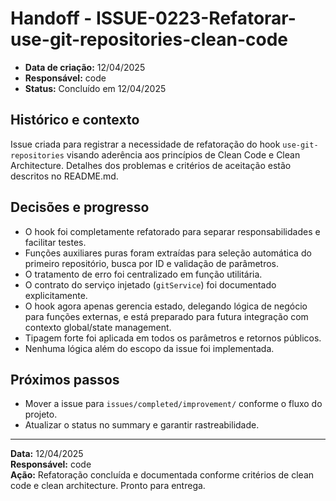 # Handoff - ISSUE-0223-Refatorar-use-git-repositories-clean-code

- **Data de criação:** 12/04/2025
- **Responsável:** code
- **Status:** Concluído em 12/04/2025

## Histórico e contexto

Issue criada para registrar a necessidade de refatoração do hook `use-git-repositories` visando aderência aos princípios de Clean Code e Clean Architecture. Detalhes dos problemas e critérios de aceitação estão descritos no README.md.

## Decisões e progresso

- O hook foi completamente refatorado para separar responsabilidades e facilitar testes.
- Funções auxiliares puras foram extraídas para seleção automática do primeiro repositório, busca por ID e validação de parâmetros.
- O tratamento de erro foi centralizado em função utilitária.
- O contrato do serviço injetado (`gitService`) foi documentado explicitamente.
- O hook agora apenas gerencia estado, delegando lógica de negócio para funções externas, e está preparado para futura integração com contexto global/state management.
- Tipagem forte foi aplicada em todos os parâmetros e retornos públicos.
- Nenhuma lógica além do escopo da issue foi implementada.

## Próximos passos

- Mover a issue para `issues/completed/improvement/` conforme o fluxo do projeto.
- Atualizar o status no summary e garantir rastreabilidade.

---
**Data:** 12/04/2025  
**Responsável:** code  
**Ação:** Refatoração concluída e documentada conforme critérios de clean code e clean architecture. Pronto para entrega.